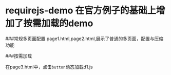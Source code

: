 # requirejs-demo 在官方例子的基础上增加了按需加载的demo

###常规多页面配置
page1.html,page2.html,展示了普通的多页面，配置与压缩功能

###按需加载

在page3.html中，点击`button`动态加载d1.js
